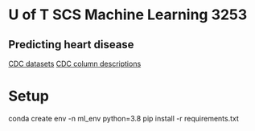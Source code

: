# U of T SCS Machine Learning 3253

## Predicting heart disease

[CDC datasets](https://www.kaggle.com/datasets/cdc/behavioral-risk-factor-surveillance-system)
[CDC column descriptions](https://www.cdc.gov/brfss/annual_data/2015/pdf/codebook15_llcp.pdf)

# Setup
conda create env -n ml_env python=3.8
pip install -r requirements.txt